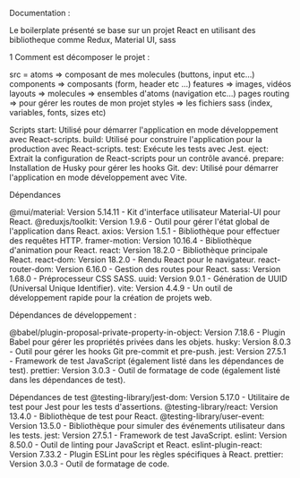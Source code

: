Documentation :  

Le boilerplate présenté se base sur un projet React en utilisant des bibliotheque comme Redux, Material UI, sass

1 Comment est décomposer le projet  : 

src = 
 atoms => composant de mes molecules (buttons, input etc...)
 components => composants (form, header etc ...)
 features => images, vidéos
 layouts => 
 molecules => ensembles d'atoms (navigation etc...)
 pages 
 routing => pour gérer les routes de mon projet
 styles => les fichiers sass (index, variables, fonts, sizes etc)


Scripts
start: Utilisé pour démarrer l'application en mode développement avec React-scripts.
build: Utilisé pour construire l'application pour la production avec React-scripts.
test: Exécute les tests avec Jest.
eject: Extrait la configuration de React-scripts pour un contrôle avancé.
prepare: Installation de Husky pour gérer les hooks Git.
dev: Utilisé pour démarrer l'application en mode développement avec Vite.

Dépendances

@mui/material: Version 5.14.11 - Kit d'interface utilisateur Material-UI pour React.
@reduxjs/toolkit: Version 1.9.6 - Outil pour gérer l'état global de l'application dans React.
axios: Version 1.5.1 - Bibliothèque pour effectuer des requêtes HTTP.
framer-motion: Version 10.16.4 - Bibliothèque d'animation pour React.
react: Version 18.2.0 - Bibliothèque principale React.
react-dom: Version 18.2.0 - Rendu React pour le navigateur.
react-router-dom: Version 6.16.0 - Gestion des routes pour React.
sass: Version 1.68.0 - Préprocesseur CSS SASS.
uuid: Version 9.0.1 - Génération de UUID (Universal Unique Identifier).
vite: Version 4.4.9 - Un outil de développement rapide pour la création de projets web.

Dépendances de développement : 

@babel/plugin-proposal-private-property-in-object: Version 7.18.6 - Plugin Babel pour gérer les propriétés privées dans les objets.
husky: Version 8.0.3 - Outil pour gérer les hooks Git pre-commit et pre-push.
jest: Version 27.5.1 - Framework de test JavaScript (également listé dans les dépendances de test).
prettier: Version 3.0.3 - Outil de formatage de code (également listé dans les dépendances de test).

Dépendances de test
@testing-library/jest-dom: Version 5.17.0 - Utilitaire de test pour Jest pour les tests d'assertions.
@testing-library/react: Version 13.4.0 - Bibliothèque de test pour React.
@testing-library/user-event: Version 13.5.0 - Bibliothèque pour simuler des événements utilisateur dans les tests.
jest: Version 27.5.1 - Framework de test JavaScript.
eslint: Version 8.50.0 - Outil de linting pour JavaScript et React.
eslint-plugin-react: Version 7.33.2 - Plugin ESLint pour les règles spécifiques à React.
prettier: Version 3.0.3 - Outil de formatage de code.


